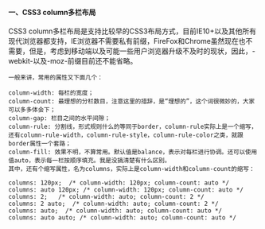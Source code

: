 #### 一、CSS3 column多栏布局
CSS3 column多栏布局是支持比较早的CSS3布局方式，目前IE10+以及其他所有现代浏览器都支持，IE浏览器不需要私有前缀，FireFox和Chrome虽然现在也不需要，但是，考虑到移动端以及可能一些用户浏览器升级不及时的现状，因此，-webkit-以及-moz-前缀目前还不能省略。
```
一般来讲，常用的属性又下面几个：

column-width: 每栏的宽度；
column-count: 最理想的分栏数目，注意这里的措辞，是“理想的”，这个词很微妙的，大家可以多多体会下；
column-gap: 栏目之间的水平间隙；
column-rule: 分割线，形式规则什么的等同于border，column-rule实际上是一个缩写，还有column-rule-width，column-rule-style，column-rule-color之类，就跟border属性一个套路；
column-fill: 效果不明，不算常用。默认值是balance，表示对每栏进行协调。还可以使用值auto，表示每一栏按顺序填充。我是没搞清楚有什么区别。
其中，还有个缩写属性，名为columns，实际上是column-width和column-count的缩写：

columns: 120px;  /* column-width: 120px; column-count: auto */
columns: auto 120px; /* column-width: 120px; column-count: auto */
columns: 2;   /* column-width: auto; column-count: 2 */
columns: 2 auto;  /* column-width: auto; column-count: 2 */
columns: auto;  /* column-width: auto; column-count: auto */
columns: auto auto; /* column-width: auto; column-count: auto */
```